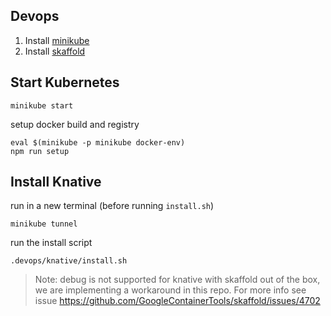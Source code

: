 ## Devops

1. Install [minikube](https://minikube.sigs.k8s.io/docs/start/)
2. Install [skaffold](https://skaffold.dev/docs/install/)

## Start Kubernetes

```
minikube start
```

setup docker build and registry
```
eval $(minikube -p minikube docker-env)
npm run setup
```

## Install Knative

run in a new terminal (before running `install.sh`)
```
minikube tunnel
```

run the install script
```
.devops/knative/install.sh
```
>Note: debug is not supported for knative with skaffold out of the box, we are implementing a workaround in this repo. For more info see issue https://github.com/GoogleContainerTools/skaffold/issues/4702

